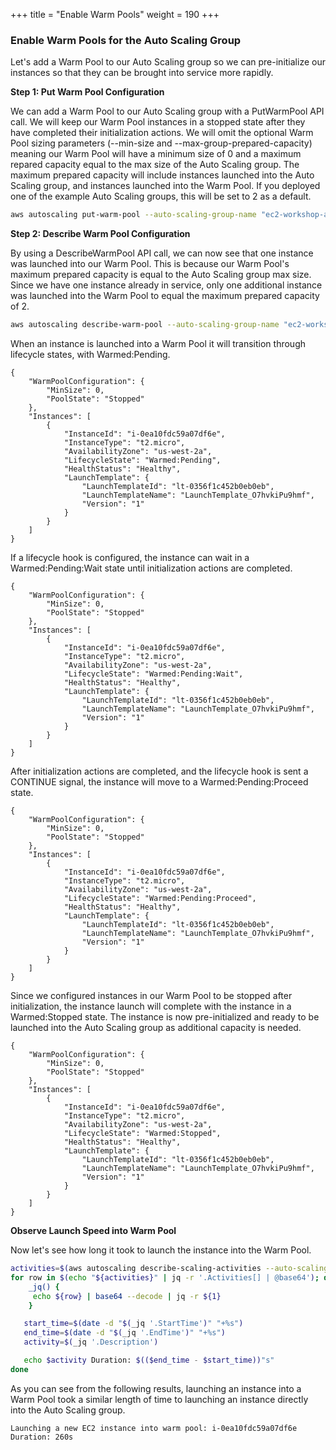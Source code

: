 +++
title = "Enable Warm Pools"
weight = 190
+++

### Enable Warm Pools for the Auto Scaling Group

Let's add a Warm Pool to our Auto Scaling group so we can pre-initialize our instances so that they can be brought into service more rapidly.

**Step 1: Put Warm Pool Configuration**

We can add a Warm Pool to our Auto Scaling group with a PutWarmPool API call. We will keep our Warm Pool instances in a stopped state after they have completed their initialization actions. We will omit the optional Warm Pool sizing parameters (--min-size and --max-group-prepared-capacity) meaning our Warm Pool will have a minimum size of 0 and a maximum repared capacity equal to the max size of the Auto Scaling group. The maximum prepared capacity will include instances launched into the Auto Scaling group, and instances launched into the Warm Pool. If you deployed one of the example Auto Scaling groups, this will be set to 2 as a default.

```bash
aws autoscaling put-warm-pool --auto-scaling-group-name "ec2-workshop-asg" --pool-state Stopped
```

**Step 2: Describe Warm Pool Configuration**

By using a DescribeWarmPool API call, we can now see that one instance was launched into our Warm Pool. This is because our Warm Pool's maximum prepared capacity is equal to the Auto Scaling group max size. Since we have one instance already in service, only one additional instance was launched into the Warm Pool to equal the maximum prepared capacity of 2.

```bash
aws autoscaling describe-warm-pool --auto-scaling-group-name "ec2-workshop-asg"
```

When an instance is launched into a Warm Pool it will transition through lifecycle states, with Warmed:Pending.

```
{
    "WarmPoolConfiguration": {
        "MinSize": 0,
        "PoolState": "Stopped"
    },
    "Instances": [
        {
            "InstanceId": "i-0ea10fdc59a07df6e",
            "InstanceType": "t2.micro",
            "AvailabilityZone": "us-west-2a",
            "LifecycleState": "Warmed:Pending",
            "HealthStatus": "Healthy",
            "LaunchTemplate": {
                "LaunchTemplateId": "lt-0356f1c452b0eb0eb",
                "LaunchTemplateName": "LaunchTemplate_O7hvkiPu9hmf",
                "Version": "1"
            }
        }
    ]
}
```

If a lifecycle hook is configured, the instance can wait in a Warmed:Pending:Wait state until initialization actions are completed.

```
{
    "WarmPoolConfiguration": {
        "MinSize": 0,
        "PoolState": "Stopped"
    },
    "Instances": [
        {
            "InstanceId": "i-0ea10fdc59a07df6e",
            "InstanceType": "t2.micro",
            "AvailabilityZone": "us-west-2a",
            "LifecycleState": "Warmed:Pending:Wait",
            "HealthStatus": "Healthy",
            "LaunchTemplate": {
                "LaunchTemplateId": "lt-0356f1c452b0eb0eb",
                "LaunchTemplateName": "LaunchTemplate_O7hvkiPu9hmf",
                "Version": "1"
            }
        }
    ]
}
```
After initialization actions are completed, and the lifecycle hook is sent a CONTINUE signal, the instance will move to a Warmed:Pending:Proceed state.
```
{
    "WarmPoolConfiguration": {
        "MinSize": 0,
        "PoolState": "Stopped"
    },
    "Instances": [
        {
            "InstanceId": "i-0ea10fdc59a07df6e",
            "InstanceType": "t2.micro",
            "AvailabilityZone": "us-west-2a",
            "LifecycleState": "Warmed:Pending:Proceed",
            "HealthStatus": "Healthy",
            "LaunchTemplate": {
                "LaunchTemplateId": "lt-0356f1c452b0eb0eb",
                "LaunchTemplateName": "LaunchTemplate_O7hvkiPu9hmf",
                "Version": "1"
            }
        }
    ]
}
```

Since we configured instances in our Warm Pool to be stopped after initialization, the instance launch will complete with the instance in a Warmed:Stopped state. The instance is now pre-initialized and ready to be launched into the Auto Scaling group as additional capacity is needed.

```
{
    "WarmPoolConfiguration": {
        "MinSize": 0,
        "PoolState": "Stopped"
    },
    "Instances": [
        {
            "InstanceId": "i-0ea10fdc59a07df6e",
            "InstanceType": "t2.micro",
            "AvailabilityZone": "us-west-2a",
            "LifecycleState": "Warmed:Stopped",
            "HealthStatus": "Healthy",
            "LaunchTemplate": {
                "LaunchTemplateId": "lt-0356f1c452b0eb0eb",
                "LaunchTemplateName": "LaunchTemplate_O7hvkiPu9hmf",
                "Version": "1"
            }
        }
    ]
}
```

**Observe Launch Speed into Warm Pool**

Now let's see how long it took to launch the instance into the Warm Pool.

```bash
activities=$(aws autoscaling describe-scaling-activities --auto-scaling-group-name "ec2-workshop-asg")
for row in $(echo "${activities}" | jq -r '.Activities[] | @base64'); do
    _jq() {
     echo ${row} | base64 --decode | jq -r ${1}
    }

   start_time=$(date -d "$(_jq '.StartTime')" "+%s")
   end_time=$(date -d "$(_jq '.EndTime')" "+%s")
   activity=$(_jq '.Description')

   echo $activity Duration: $(($end_time - $start_time))"s"
done
```

As you can see from the following results, launching an instance into a Warm Pool took a similar length of time to launching an instance directly into the Auto Scaling group.

```
Launching a new EC2 instance into warm pool: i-0ea10fdc59a07df6e Duration: 260s
```